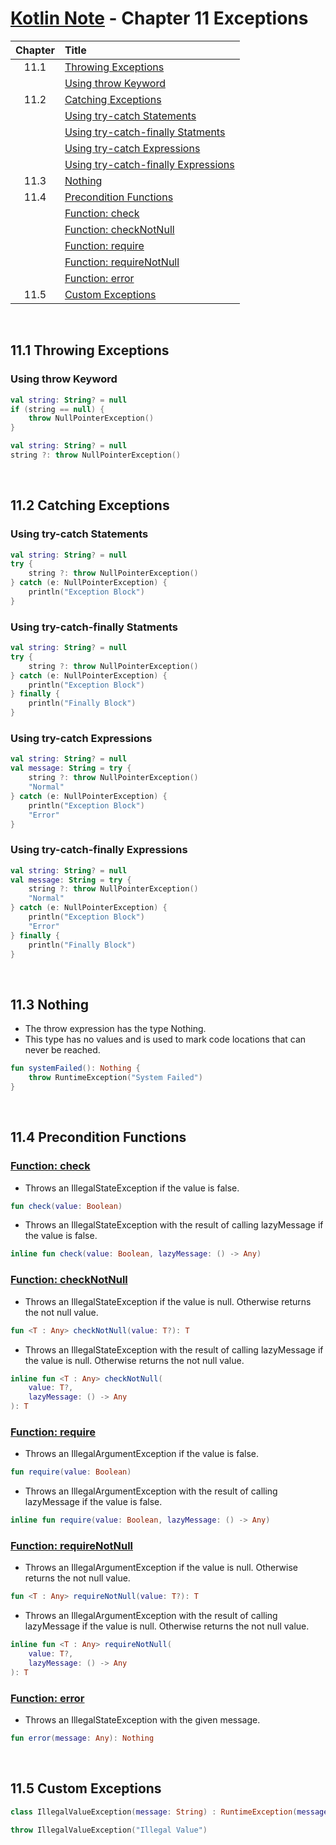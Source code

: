 # [Kotlin Note](../../README.md) - Chapter 11 Exceptions
| Chapter | Title |
| :-: | :- |
| 11.1 | [Throwing Exceptions](#111-throwing-exceptions) |
|  | [Using throw Keyword](#using-throw-keyword) |
| 11.2 | [Catching Exceptions](#112-catching-exceptions) |
|  | [Using try-catch Statements](#using-try-catch-statements) |
|  | [Using try-catch-finally Statments](#using-try-catch-finally-statments) |
|  | [Using try-catch Expressions](#using-try-catch-expressions) |
|  | [Using try-catch-finally Expressions](#using-try-catch-finally-expressions) |
| 11.3 | [Nothing](#113-nothing) |
| 11.4 | [Precondition Functions](#114-precondition-functions) |
|  | [Function: check](#function-check) |
|  | [Function: checkNotNull](#function-checknotnull) |
|  | [Function: require](#function-require) |
|  | [Function: requireNotNull](#function-requirenotnull) |
|  | [Function: error](#function-error) |
| 11.5 | [Custom Exceptions](#115-custom-exceptions) |

<br />

## 11.1 Throwing Exceptions
### Using throw Keyword
```kotlin
val string: String? = null
if (string == null) {
    throw NullPointerException()
}
```
```kotlin
val string: String? = null
string ?: throw NullPointerException()
```

<br />

## 11.2 Catching Exceptions
### Using try-catch Statements
```kotlin
val string: String? = null
try {
    string ?: throw NullPointerException()
} catch (e: NullPointerException) {
    println("Exception Block")
}
```

### Using try-catch-finally Statments
```kotlin
val string: String? = null
try {
    string ?: throw NullPointerException()
} catch (e: NullPointerException) {
    println("Exception Block")
} finally {
    println("Finally Block")
}
```

### Using try-catch Expressions
```kotlin
val string: String? = null
val message: String = try {
    string ?: throw NullPointerException()
    "Normal"
} catch (e: NullPointerException) {
    println("Exception Block")
    "Error"
}
```

### Using try-catch-finally Expressions
```kotlin
val string: String? = null
val message: String = try {
    string ?: throw NullPointerException()
    "Normal"
} catch (e: NullPointerException) {
    println("Exception Block")
    "Error"
} finally {
    println("Finally Block")
}
```

<br />

## 11.3 Nothing
- The throw expression has the type Nothing.
- This type has no values and is used to mark code locations that can never be reached.
```kotlin
fun systemFailed(): Nothing {
    throw RuntimeException("System Failed")
}
```

<br />

## 11.4 Precondition Functions
### [Function: check](https://kotlinlang.org/api/latest/jvm/stdlib/kotlin/check.html)
- Throws an IllegalStateException if the value is false.
```kotlin
fun check(value: Boolean)
```

- Throws an IllegalStateException with the result of calling lazyMessage if the value is false.
```kotlin
inline fun check(value: Boolean, lazyMessage: () -> Any)
```

### [Function: checkNotNull](https://kotlinlang.org/api/latest/jvm/stdlib/kotlin/check-not-null.html)
- Throws an IllegalStateException if the value is null. Otherwise returns the not null value.
```kotlin
fun <T : Any> checkNotNull(value: T?): T
```

- Throws an IllegalStateException with the result of calling lazyMessage if the value is null. Otherwise returns the not null value.
```kotlin
inline fun <T : Any> checkNotNull(
    value: T?,
    lazyMessage: () -> Any
): T
```

### [Function: require](https://kotlinlang.org/api/latest/jvm/stdlib/kotlin/require.html)
- Throws an IllegalArgumentException if the value is false.
```kotlin
fun require(value: Boolean)
```

- Throws an IllegalArgumentException with the result of calling lazyMessage if the value is false.
```kotlin
inline fun require(value: Boolean, lazyMessage: () -> Any)
```

### [Function: requireNotNull](https://kotlinlang.org/api/latest/jvm/stdlib/kotlin/require-not-null.html)
- Throws an IllegalArgumentException if the value is null. Otherwise returns the not null value.
```kotlin
fun <T : Any> requireNotNull(value: T?): T
```

- Throws an IllegalArgumentException with the result of calling lazyMessage if the value is null. Otherwise returns the not null value.
```kotlin
inline fun <T : Any> requireNotNull(
    value: T?,
    lazyMessage: () -> Any
): T
```

### [Function: error](https://kotlinlang.org/api/latest/jvm/stdlib/kotlin/error.html)
- Throws an IllegalStateException with the given message.
```kotlin
fun error(message: Any): Nothing
```

<br />

## 11.5 Custom Exceptions
```kotlin
class IllegalValueException(message: String) : RuntimeException(message) {}
```
```kotlin
throw IllegalValueException("Illegal Value")
```

<br />
